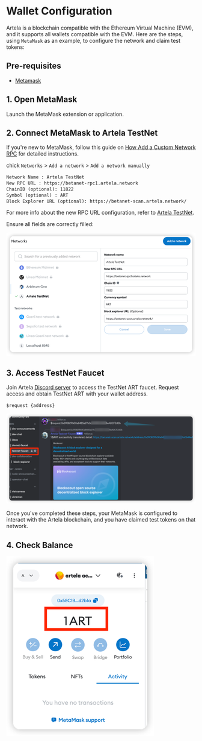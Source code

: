 # Wallet Configuration

Artela is a blockchain compatible with the Ethereum Virtual Machine (EVM), and it supports all wallets compatible with
the EVM. Here are the steps, using `MetaMask` as an example, to configure the network and claim test tokens:

## Pre-requisites

* [Metamask](https://metamask.io/)

## 1. Open MetaMask

Launch the MetaMask extension or application.

## 2. Connect MetaMask to Artela TestNet

If you're new to MetaMask, follow this guide
on [How Add a Custom Network RPC](https://support.metamask.io/hc/en-us/articles/360043227612-How-to-add-a-custom-network-RPC)
for detailed instructions. 

chick  `Networks` > `Add a network` > `Add a network manually`

```
Network Name : Artela TestNet
New RPC URL : https://betanet-rpc1.artela.network
ChainID (optional): 11822
Symbol (optional) : ART
Block Explorer URL (optional): https://betanet-scan.artela.network/
```

For more info about the new RPC URL configuration, refer to [Artela TestNet](/develop/node/access-testnet).

Ensure all fields are correctly filled:

![img_1.png ](img_2.png)

## 3. Access TestNet Faucet

Join Artela [Discord server](https://discord.com/invite/artela) to access the TestNet ART faucet.
Request access and obtain TestNet ART with your wallet address.

```shell
$request {address}
```

![img_4.png](img_4.png)

Once you've completed these steps, your MetaMask is configured to interact with the Artela blockchain, and you have claimed test tokens on that network.

## 4. Check Balance

![img_1.png](img_1.png)